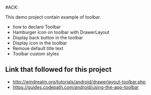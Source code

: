 #ACK:

This demo project contain example of toolbar.

- how to declare Toolbar
- Hamburger icon on toolbar with DrawerLayout
- Display back button in the toolbar
- Display icon in the toolbar
- Remove default title text
- Toolbar custom styles

## Link that followed for this project
 - http://windrealm.org/tutorials/android/drawerlayout-toolbar.php
 - https://guides.codepath.com/android/using-the-app-toolbar
